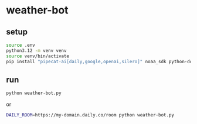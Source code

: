 # weather-bot

## setup
```bash
source .env
python3.12 -m venv venv
source venv/bin/activate
pip install "pipecat-ai[daily,google,openai,silero]" noaa_sdk python-dotenv
```

## run

```bash
python weather-bot.py
```
or

```bash
DAILY_ROOM=https://my-domain.daily.co/room python weather-bot.py
```